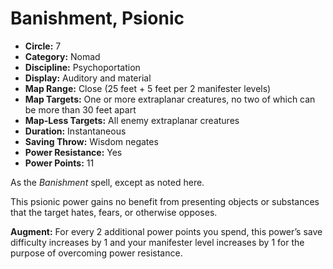# Banishment, Psionic

- **Circle:** 7
- **Category:** Nomad
- **Discipline:** Psychoportation
- **Display:** Auditory and material
- **Map Range:** Close (25 feet + 5 feet per 2 manifester levels)
- **Map Targets:** One or more extraplanar creatures, no two of which can be more than 30 feet apart
- **Map-Less Targets:** All enemy extraplanar creatures
- **Duration:** Instantaneous
- **Saving Throw:** Wisdom negates
- **Power Resistance:** Yes
- **Power Points:** 11

As the *Banishment* spell, except as noted here. 

This psionic power gains no benefit from presenting objects or substances that the target hates, fears, or otherwise opposes.

**Augment:** For every 2 additional power points you spend, this power’s save difficulty increases by 1 and your manifester level increases by 1 for the purpose of overcoming power resistance.
